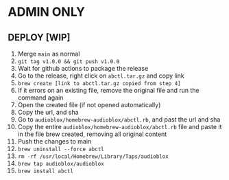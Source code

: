 # ADMIN ONLY

## DEPLOY [WIP]

1. Merge `main` as normal
2. `git tag v1.0.0 && git push v1.0.0`
3. Wait for github actions to package the release
4. Go to the release, right click on `abctl.tar.gz` and copy link
5. `brew create [link to abctl.tar.gz copied from step 4]`
6. If it errors on an existing file, remove the original file and run the command again
7. Open the created file (if not opened automatically)
8. Copy the url, and sha
9. Go to `audioblox/homebrew-audioblox/abctl.rb`, and past the url and sha
10. Copy the entire `audioblox/homebrew-audioblox/abctl.rb` file and paste it in the file brew created, removing all original content
11. Push the changes to main
12. `brew uninstall --force abctl`
13. `rm -rf /usr/local/Homebrew/Library/Taps/audioblox`
14. `brew tap audioblox/audioblox`
15. `brew install abctl`